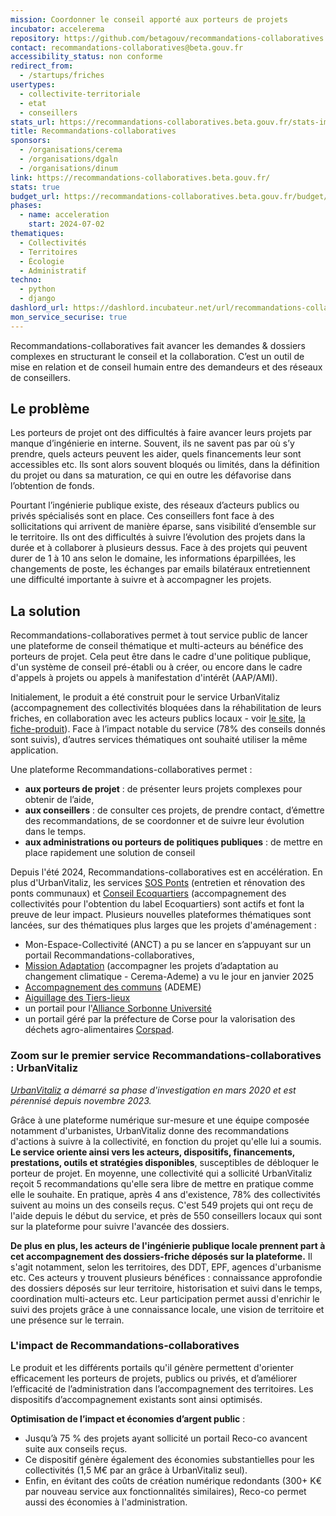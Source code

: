 ```yaml
---
mission: Coordonner le conseil apporté aux porteurs de projets
incubator: accelerema
repository: https://github.com/betagouv/recommandations-collaboratives
contact: recommandations-collaboratives@beta.gouv.fr
accessibility_status: non conforme
redirect_from:
  - /startups/friches
usertypes:
  - collectivite-territoriale
  - etat
  - conseillers
stats_url: https://recommandations-collaboratives.beta.gouv.fr/stats-impact/
title: Recommandations-collaboratives
sponsors:
  - /organisations/cerema
  - /organisations/dgaln
  - /organisations/dinum
link: https://recommandations-collaboratives.beta.gouv.fr/
stats: true
budget_url: https://recommandations-collaboratives.beta.gouv.fr/budget/
phases:
  - name: acceleration
    start: 2024-07-02
thematiques:
  - Collectivités
  - Territoires
  - Écologie
  - Administratif
techno:
  - python
  - django
dashlord_url: https://dashlord.incubateur.net/url/recommandations-collaboratives-beta-gouv-fr/
mon_service_securise: true
---
```

Recommandations-collaboratives fait avancer les demandes & dossiers complexes en structurant le conseil et la collaboration. C’est un outil de mise en relation et de conseil humain entre des demandeurs et des réseaux de conseillers.

## Le problème 

Les porteurs de projet ont des difficultés à faire avancer leurs projets par manque d’ingénierie en interne. Souvent, ils ne savent pas par où s’y prendre, quels acteurs peuvent les aider, quels financements leur sont accessibles etc. Ils sont alors souvent bloqués ou limités, dans la définition du projet ou dans sa maturation, ce qui en outre les défavorise dans l’obtention de fonds.

Pourtant l’ingénierie publique existe, des réseaux d’acteurs publics ou privés spécialisés sont en place. Ces conseillers font face à des sollicitations qui arrivent de manière éparse, sans visibilité d’ensemble sur le territoire. Ils ont des difficultés à suivre l’évolution des projets dans la durée et à collaborer à plusieurs dessus. Face à des projets qui peuvent durer de 1 à 10 ans selon le domaine, les informations éparpillées, les changements de poste, les échanges par emails bilatéraux entretiennent une difficulté importante à suivre et à accompagner les projets.

## La solution

Recommandations-collaboratives permet à tout service public de lancer une plateforme de conseil thématique et multi-acteurs au bénéfice des porteurs de projet. Cela peut être dans le cadre d'une politique publique, d'un système de conseil pré-établi ou à créer, ou encore dans le cadre d'appels à projets ou appels à manifestation d'intérêt (AAP/AMI).

Initialement, le produit a été construit pour le service UrbanVitaliz (accompagnement des collectivités bloquées dans la réhabilitation de leurs friches, en collaboration avec les acteurs publics locaux - voir [le site](https://urbanvitaliz.fr/), [la fiche-produit](https://beta.gouv.fr/startups/urbanvitaliz.html)). Face à l’impact notable du service (78% des conseils donnés sont suivis), d’autres services thématiques ont souhaité utiliser la même application. 

Une plateforme Recommandations-collaboratives permet : 

- **aux porteurs de projet** : de présenter leurs projets complexes pour obtenir de l’aide, 
- **aux conseillers** : de consulter ces projets, de prendre contact, d’émettre des recommandations, de se coordonner et de suivre leur évolution dans le temps.
- **aux administrations ou porteurs de politiques publiques** : de mettre en place rapidement une solution de conseil

Depuis l'été 2024, Recommandations-collaboratives est en accélération. En plus d'UrbanVitaliz, les services [SOS Ponts](https://sosponts.recoconseil.fr/) (entretien et rénovation des ponts communaux) et [Conseil Ecoquartiers](https://ecoquartiers.recoconseil.fr/) (accompagnement des collectivités pour l'obtention du label Ecoquartiers) sont actifs et font la preuve de leur impact. Plusieurs nouvelles plateformes thématiques sont lancées, sur des thématiques plus larges que les projets d'aménagement : 
- Mon-Espace-Collectivité (ANCT) a pu se lancer en s’appuyant sur un portail Recommandations-collaboratives,
- [Mission Adaptation](https://mission-adaptation.fr/) (accompagner les projets d’adaptation au changement climatique - Cerema-Ademe) a vu le jour en janvier 2025
- [Accompagnement des communs](https://accompagnement.encommuns.org/) (ADEME)
- [Aiguillage des Tiers-lieux](https://aiguillage.tiers-lieux.org/)
- un portail pour l'[Alliance Sorbonne Université](https://pui-asu.recoconseil.fr)
- un portail géré par la préfecture de Corse pour la valorisation des déchets agro-alimentaires [Corspad](https://corspad.recoconseil.fr/). 


### Zoom sur le premier service Recommandations-collaboratives : UrbanVitaliz

*[UrbanVitaliz](https://beta.gouv.fr/startups/urbanvitaliz.html) a démarré sa phase d'investigation en mars 2020 et est pérennisé depuis novembre 2023.*

Grâce à une plateforme numérique sur-mesure et une équipe composée notamment d'urbanistes, UrbanVitaliz donne des recommandations d'actions à suivre à la collectivité, en fonction du projet qu'elle lui a soumis. **Le service oriente ainsi vers les acteurs, dispositifs, financements, prestations, outils et stratégies disponibles**, susceptibles de débloquer le porteur de projet. En moyenne, une collectivité qui a sollicité UrbanVitaliz reçoit 5 recommandations qu'elle sera libre de mettre en pratique comme elle le souhaite. En pratique, après 4 ans d'existence, 78% des collectivités suivent au moins un des conseils reçus.
C'est 549 projets qui ont reçu de l'aide depuis le début du service, et près de 550 conseillers locaux qui sont sur la plateforme pour suivre l'avancée des dossiers.

**De plus en plus, les acteurs de l'ingénierie publique locale prennent part à cet accompagnement des dossiers-friche déposés sur la plateforme.** Il s'agit notamment, selon les territoires, des DDT, EPF, agences d'urbanisme etc. Ces acteurs y trouvent plusieurs bénéfices : connaissance approfondie des dossiers déposés sur leur territoire, historisation et suivi dans le temps, coordination multi-acteurs etc. Leur participation permet aussi d'enrichir le suivi des projets grâce à une connaissance locale, une vision de territoire et une présence sur le terrain.

### L'impact de Recommandations-collaboratives

Le produit et les différents portails qu'il génère permettent d'orienter efficacement les porteurs de projets, publics ou privés, et d’améliorer l’efficacité de l’administration dans l’accompagnement des territoires. Les dispositifs d’accompagnement existants sont ainsi optimisés.

**Optimisation de l’impact et économies d’argent public** :

* Jusqu’à 75 % des projets ayant sollicité un portail Reco-co avancent suite aux conseils reçus.
* Ce dispositif génère également des économies substantielles pour les collectivités (1,5 M€ par an grâce à UrbanVitaliz seul).
* Enfin, en évitant des coûts de création numérique redondants (300+ K€ par nouveau service aux fonctionnalités similaires), Reco-co permet aussi des économies à l'administration.